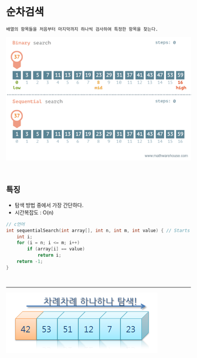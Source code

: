 # 순차검색

    배열의 항목들을 처음부터 마지막까지 하나씩 검사하여 특정한 항목을 찾는다.

![](images/linearSearch1.gif)

<br />

## 특징

-   탐색 방법 중에서 가장 간단하다.
-   시간복잡도 : O(n)

```c
// c언어
int sequentialSearch(int array[], int n, int m, int value) { // Starts from n to m
    int i;
    for (i = n; i <= m; i++)
        if (array[i] == value)
            return i;
    return -1;
}
```

<br />

---

![](images/linearSearch2.png)
